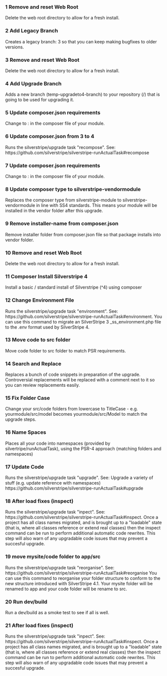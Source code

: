 <h3>1 Remove and reset Web Root</h3><p>
            Delete the web root directory to allow for a fresh install.</p><h3>2 Add Legacy Branch</h3><p>
            Creates a legacy branch: 3 so that you
            can keep making bugfixes to older versions.</p><h3>3 Remove and reset Web Root</h3><p>
            Delete the web root directory to allow for a fresh install.</p><h3>4 Add Upgrade Branch</h3><p>
            Adds a new branch (temp-upgradeto4-branch) to your
            repository (/)
            that is going to be used for upgrading it.</p><h3>5 Update composer.json requirements</h3><p>
            Change  to :
            in the composer file of your module.</p><h3>6 Update composer.json from 3 to 4</h3><p>
            Runs the silverstripe/upgrade task "recompose". See:
            https://github.com/silverstripe/silverstripe-runActualTask#recompose</p><h3>7 Update composer.json requirements</h3><p>
            Change  to :
            in the composer file of your module.</p><h3>8 Update composer type to silverstripe-vendormodule </h3><p>
            Replaces the composer type from silverstripe-module to silverstripe-vendormodule in line with SS4 standards.
            This means your module will be installed in the vendor folder after this upgrade.</p><h3>9 Remove installer-name from composer.json</h3><p>
            Remove installer folder from composer.json file so that package
            installs into vendor folder.</p><h3>10 Remove and reset Web Root</h3><p>
            Delete the web root directory to allow for a fresh install.</p><h3>11 Composer Install Silverstripe 4</h3><p>
            Install a basic / standard install of Silverstripe (^4)
            using composer</p><h3>12 Change Environment File</h3><p>
            Runs the silverstripe/upgrade task "environment". See:
            https://github.com/silverstripe/silverstripe-runActualTask#environment.
            You can use this command to migrate an SilverStripe 3 _ss_environment.php
            file to the .env format used by SilverStripe 4.</p><h3>13 Move code to src folder</h3><p>
            Move code folder to src folder to match PSR requirements.</p><h3>14 Search and Replace</h3><p>
            Replaces a bunch of code snippets in preparation of the upgrade.
            Controversial replacements will be replaced with a comment
            next to it so you can review replacements easily.</p><h3>15 Fix Folder Case</h3><p>
            Change your src/code folders from lowercase to TitleCase - e.g.
            yourmodule/src/model becomes yourmodule/src/Model to match the upgrade
            steps.</p><h3>16 Name Spaces</h3><p>
            Places all your code into namespaces (provided by silvertripe/runActualTask),
            using the PSR-4 approach (matching folders and namespaces)</p><h3>17 Update Code</h3><p>
            Runs the silverstripe/upgrade task "upgrade". See:
            Upgrade a variety of stuff (e.g. update reference with namespaces)
            https://github.com/silverstripe/silverstripe-runActualTask#upgrade</p><h3>18 After load fixes (inspect)</h3><p>
            Runs the silverstripe/upgrade task "inpect". See:
            https://github.com/silverstripe/silverstripe-runActualTask#inspect.
            Once a project has all class names migrated, and is brought up to a
            "loadable" state (that is, where all classes reference or extend real classes)
            then the inspect command can be run to perform additional automatic code rewrites.
            This step will also warn of any upgradable code issues that may prevent a succesful upgrade.</p><h3>19 move mysite/code folder to app/src</h3><p>
            Runs the silverstripe/upgrade task "reorganise". See:
            https://github.com/silverstripe/silverstripe-runActualTask#reorganise
            You can use this command to reorganise your folder structure to
            conform to the new structure introduced with SilverStripe 4.1.
            Your mysite folder will be renamed to app and your code folder will be rename to src.
            </p><h3>20 Run dev/build</h3><p>
            Run a dev/build as a smoke test to see if all is well.</p><h3>21 After load fixes (inspect)</h3><p>
            Runs the silverstripe/upgrade task "inpect". See:
            https://github.com/silverstripe/silverstripe-runActualTask#inspect.
            Once a project has all class names migrated, and is brought up to a
            "loadable" state (that is, where all classes reference or extend real classes)
            then the inspect command can be run to perform additional automatic code rewrites.
            This step will also warn of any upgradable code issues that may prevent a succesful upgrade.</p>